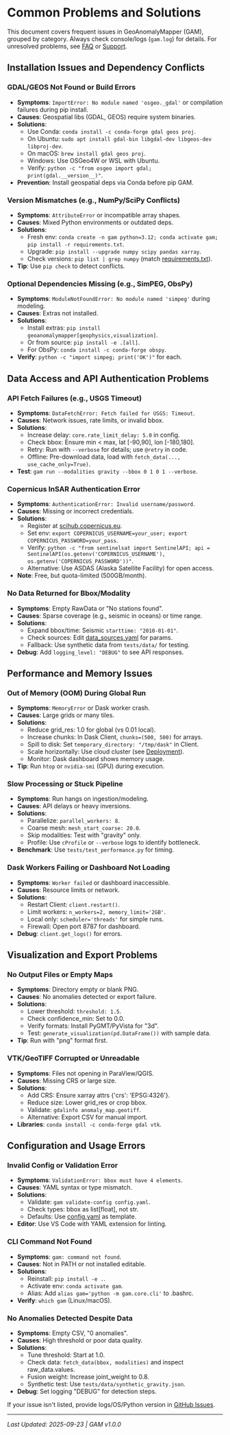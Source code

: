 # Common Problems and Solutions

This document covers frequent issues in GeoAnomalyMapper (GAM), grouped by category. Always check console/logs (`gam.log`) for details. For unresolved problems, see [FAQ](faq.md) or [Support](support.md).

## Installation Issues and Dependency Conflicts

### GDAL/GEOS Not Found or Build Errors
- **Symptoms**: `ImportError: No module named 'osgeo._gdal'` or compilation failures during pip install.
- **Causes**: Geospatial libs (GDAL, GEOS) require system binaries.
- **Solutions**:
  - Use Conda: `conda install -c conda-forge gdal geos proj`.
  - On Ubuntu: `sudo apt install gdal-bin libgdal-dev libgeos-dev libproj-dev`.
  - On macOS: `brew install gdal geos proj`.
  - Windows: Use OSGeo4W or WSL with Ubuntu.
  - Verify: `python -c "from osgeo import gdal; print(gdal.__version__)"`.
- **Prevention**: Install geospatial deps via Conda before pip GAM.

### Version Mismatches (e.g., NumPy/SciPy Conflicts)
- **Symptoms**: `AttributeError` or incompatible array shapes.
- **Causes**: Mixed Python environments or outdated deps.
- **Solutions**:
  - Fresh env: `conda create -n gam python=3.12; conda activate gam; pip install -r requirements.txt`.
  - Upgrade: `pip install --upgrade numpy scipy pandas xarray`.
  - Check versions: `pip list | grep numpy` (match [requirements.txt](../requirements.txt)).
- **Tip**: Use `pip check` to detect conflicts.

### Optional Dependencies Missing (e.g., SimPEG, ObsPy)
- **Symptoms**: `ModuleNotFoundError: No module named 'simpeg'` during modeling.
- **Causes**: Extras not installed.
- **Solutions**:
  - Install extras: `pip install geoanomalymapper[geophysics,visualization]`.
  - Or from source: `pip install -e .[all]`.
  - For ObsPy: `conda install -c conda-forge obspy`.
- **Verify**: `python -c "import simpeg; print('OK')"` for each.

## Data Access and API Authentication Problems

### API Fetch Failures (e.g., USGS Timeout)
- **Symptoms**: `DataFetchError: Fetch failed for USGS: Timeout`.
- **Causes**: Network issues, rate limits, or invalid bbox.
- **Solutions**:
  - Increase delay: `core.rate_limit_delay: 5.0` in config.
  - Check bbox: Ensure min < max, lat [-90,90], lon [-180,180].
  - Retry: Run with `--verbose` for details; use `@retry` in code.
  - Offline: Pre-download data, load with `fetch_data(..., use_cache_only=True)`.
- **Test**: `gam run --modalities gravity --bbox 0 1 0 1 --verbose`.

### Copernicus InSAR Authentication Error
- **Symptoms**: `AuthenticationError: Invalid username/password`.
- **Causes**: Missing or incorrect credentials.
- **Solutions**:
  - Register at [scihub.copernicus.eu](https://scihub.copernicus.eu/).
  - Set env: `export COPERNICUS_USERNAME=your_user; export COPERNICUS_PASSWORD=your_pass`.
  - Verify: `python -c "from sentinelsat import SentinelAPI; api = SentinelAPI(os.getenv('COPERNICUS_USERNAME'), os.getenv('COPERNICUS_PASSWORD'))"`.
  - Alternative: Use ASDAS (Alaska Satellite Facility) for open access.
- **Note**: Free, but quota-limited (500GB/month).

### No Data Returned for Bbox/Modality
- **Symptoms**: Empty RawData or "No stations found".
- **Causes**: Sparse coverage (e.g., seismic in oceans) or time range.
- **Solutions**:
  - Expand bbox/time: Seismic `starttime: "2010-01-01"`.
  - Check sources: Edit [data_sources.yaml](../data_sources.yaml) for params.
  - Fallback: Use synthetic data from `tests/data/` for testing.
- **Debug**: Add `logging_level: "DEBUG"` to see API responses.

## Performance and Memory Issues

### Out of Memory (OOM) During Global Run
- **Symptoms**: `MemoryError` or Dask worker crash.
- **Causes**: Large grids or many tiles.
- **Solutions**:
  - Reduce grid_res: 1.0 for global (vs 0.01 local).
  - Increase chunks: In Dask Client, `chunks=(500, 500)` for arrays.
  - Spill to disk: Set `temporary_directory: "/tmp/dask"` in Client.
  - Scale horizontally: Use cloud cluster (see [Deployment](../configuration/deployment.md)).
  - Monitor: Dask dashboard shows memory usage.
- **Tip**: Run `htop` or `nvidia-smi` (GPU) during execution.

### Slow Processing or Stuck Pipeline
- **Symptoms**: Run hangs on ingestion/modeling.
- **Causes**: API delays or heavy inversions.
- **Solutions**:
  - Parallelize: `parallel_workers: 8`.
  - Coarse mesh: `mesh_start_coarse: 20.0`.
  - Skip modalities: Test with "gravity" only.
  - Profile: Use `cProfile` or `--verbose` logs to identify bottleneck.
- **Benchmark**: Use `tests/test_performance.py` for timing.

### Dask Workers Failing or Dashboard Not Loading
- **Symptoms**: `Worker failed` or dashboard inaccessible.
- **Causes**: Resource limits or network.
- **Solutions**:
  - Restart Client: `client.restart()`.
  - Limit workers: `n_workers=2, memory_limit='2GB'`.
  - Local only: `scheduler='threads'` for simple runs.
  - Firewall: Open port 8787 for dashboard.
- **Debug**: `client.get_logs()` for errors.

## Visualization and Export Problems

### No Output Files or Empty Maps
- **Symptoms**: Directory empty or blank PNG.
- **Causes**: No anomalies detected or export failure.
- **Solutions**:
  - Lower threshold: `threshold: 1.5`.
  - Check confidence_min: Set to 0.0.
  - Verify formats: Install PyGMT/PyVista for "3d".
  - Test: `generate_visualization(pd.DataFrame())` with sample data.
- **Tip**: Run with "png" format first.

### VTK/GeoTIFF Corrupted or Unreadable
- **Symptoms**: Files not opening in ParaView/QGIS.
- **Causes**: Missing CRS or large size.
- **Solutions**:
  - Add CRS: Ensure xarray attrs {'crs': 'EPSG:4326'}.
  - Reduce size: Lower grid_res or crop bbox.
  - Validate: `gdalinfo anomaly_map.geotiff`.
  - Alternative: Export CSV for manual import.
- **Libraries**: `conda install -c conda-forge gdal vtk`.

## Configuration and Usage Errors

### Invalid Config or Validation Error
- **Symptoms**: `ValidationError: bbox must have 4 elements`.
- **Causes**: YAML syntax or type mismatch.
- **Solutions**:
  - Validate: `gam validate-config config.yaml`.
  - Check types: bbox as list[float], not str.
  - Defaults: Use [config.yaml](../config.yaml) as template.
- **Editor**: Use VS Code with YAML extension for linting.

### CLI Command Not Found
- **Symptoms**: `gam: command not found`.
- **Causes**: Not in PATH or not installed editable.
- **Solutions**:
  - Reinstall: `pip install -e .`.
  - Activate env: `conda activate gam`.
  - Alias: Add `alias gam='python -m gam.core.cli'` to .bashrc.
- **Verify**: `which gam` (Linux/macOS).

### No Anomalies Detected Despite Data
- **Symptoms**: Empty CSV, "0 anomalies".
- **Causes**: High threshold or poor data quality.
- **Solutions**:
  - Tune threshold: Start at 1.0.
  - Check data: `fetch_data(bbox, modalities)` and inspect raw_data.values.
  - Fusion weight: Increase joint_weight to 0.8.
  - Synthetic test: Use `tests/data/synthetic_gravity.json`.
- **Debug**: Set logging "DEBUG" for detection steps.

If your issue isn't listed, provide logs/OS/Python version in [GitHub Issues](https://github.com/yourorg/GeoAnomalyMapper/issues).

---

*Last Updated: 2025-09-23 | GAM v1.0.0*